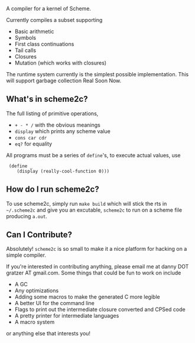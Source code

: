 A compiler for a kernel of Scheme.

Currently compiles a subset supporting

 - Basic arithmetic
 - Symbols
 - First class continuations
 - Tail calls
 - Closures
 - Mutation (which works with closures)

The runtime system currently is the simplest possible implementation.
This will support garbage collection Real Soon Now.


## What's in scheme2c?
The full listing of primitive operations,

 - `+ - * /` with the obvious meanings
 - `display` which prints any scheme value
 - `cons car cdr`
 - `eq?` for equality

All programs must be a series of `define`'s, to execute actual values, use

     (define _
        (display (really-cool-function 0)))


## How do I run scheme2c?

To use scheme2c, simply run `make build` which will stick the rts in `~/.scheme2c` and give you
an excutable, `scheme2c` to run on a scheme file producing `a.out`.

## Can I Contribute?
Absolutely! `scheme2c` is so small to make it a nice platform for hacking on a simple compiler.

If you're interested in contributing anything, please email me at danny DOT gratzer AT gmail.com.
Some things that could be fun to work on include

 - A GC
 - Any optimizations
 - Adding some macros to make the generated C more legible
 - A better UI for the command line
 - Flags to print out the intermediate closure converted and CPSed code
 - A pretty printer for intermediate languages
 - A macro system

or anything else that interests you!
